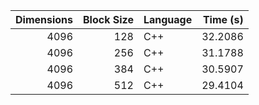 |   Dimensions |   Block Size | Language   |   Time (s) |
|-------------:|-------------:|:-----------|-----------:|
|         4096 |          128 | C++        |    32.2086 |
|         4096 |          256 | C++        |    31.1788 |
|         4096 |          384 | C++        |    30.5907 |
|         4096 |          512 | C++        |    29.4104 |